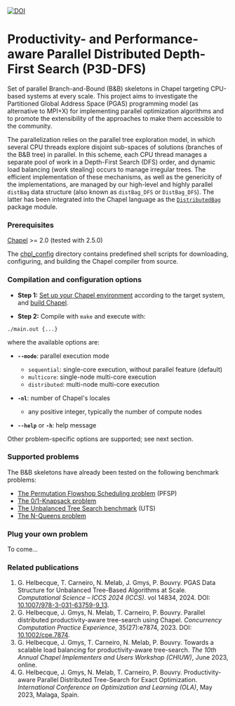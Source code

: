 [![DOI](https://zenodo.org/badge/DOI/10.5281/zenodo.7328540.svg)](https://doi.org/10.5281/zenodo.7328540)

# Productivity- and Performance-aware Parallel Distributed Depth-First Search (P3D-DFS)

Set of parallel Branch-and-Bound (B&B) skeletons in Chapel targeting CPU-based systems at every scale. This project aims to investigate the Partitioned Global Address Space (PGAS) programming model (as alternative to MPI+X) for implementing parallel optimization algorithms and to promote the extensibility of the approaches to make them accessible to the community.

The parallelization relies on the parallel tree exploration model, in which several CPU threads explore disjoint sub-spaces of solutions (branches of the B&B tree) in parallel. In this scheme, each CPU thread manages a separate pool of work in a Depth-First Search (DFS) order, and dynamic load balancing (work stealing) occurs to manage irregular trees. The efficient implementation of these mechanisms, as well as the genericity of the implementations, are managed by our high-level and highly parallel `distBag` data structure (also known as `distBag_DFS` or `DistBag_DFS`). The latter has been integrated into the Chapel language as the [`DistributedBag`](https://chapel-lang.org/docs/modules/packages/DistributedBag.html) package module.

### Prerequisites

[Chapel](https://chapel-lang.org/) >= 2.0 (tested with 2.5.0)

The [chpl_config](./chpl_config) directory contains predefined shell scripts for downloading, configuring, and building the Chapel compiler from source.

### Compilation and configuration options

- **Step 1:** [Set up your Chapel environment](https://chapel-lang.org/docs/usingchapel/chplenv.html) according to the target system, and [build Chapel](https://chapel-lang.org/docs/usingchapel/building.html).

- **Step 2:** Compile with `make` and execute with:

```
./main.out {...}
```

where the available options are:
- **`--mode`**: parallel execution mode
  - `sequential`: single-core execution, without parallel feature (default)
  - `multicore`: single-node multi-core execution
  - `distributed`: multi-node multi-core execution

- **`-nl`**: number of Chapel's locales
  - any positive integer, typically the number of compute nodes

- **`--help`** or **`-h`**: help message

Other problem-specific options are supported; see next section.

### Supported problems

The B&B skeletons have already been tested on the following benchmark problems:
- [The Permutation Flowshop Scheduling problem](./benchmarks/PFSP) (PFSP)
- [The 0/1-Knapsack problem](./benchmarks/Knapsack)
- [The Unbalanced Tree Search benchmark](./benchmarks/UTS) (UTS)
- [The N-Queens problem](./benchmarks/NQueens)

### Plug your own problem

To come...

### Related publications

1. G. Helbecque, T. Carneiro, N. Melab, J. Gmys, P. Bouvry. PGAS Data Structure for Unbalanced Tree-Based Algorithms at Scale. *Computational Science – ICCS 2024 (ICCS)*. vol 14834, 2024. DOI: [10.1007/978-3-031-63759-9_13](https://doi.org/10.1007/978-3-031-63759-9_13).
2. G. Helbecque, J. Gmys, N. Melab, T. Carneiro, P. Bouvry. Parallel distributed productivity-aware tree-search using Chapel. *Concurrency Computation Practice Experience*, 35(27):e7874, 2023. DOI: [10.1002/cpe.7874](https://onlinelibrary.wiley.com/doi/10.1002/cpe.7874).
3. G. Helbecque, J. Gmys, T. Carneiro, N. Melab, P. Bouvry. Towards a scalable load balancing for productivity-aware tree-search. *The 10th Annual Chapel Implementers and Users Workshop (CHIUW)*, June 2023, online.
4. G. Helbecque, J. Gmys, N. Melab, T. Carneiro, P. Bouvry. Productivity-aware Parallel Distributed Tree-Search for Exact Optimization. *International Conference on Optimization and Learning (OLA)*, May 2023, Malaga, Spain.
